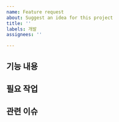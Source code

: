 ```yaml
---
name: Feature request
about: Suggest an idea for this project
title: ''
labels: 개발
assignees: ''

---
```


## 기능 내용

## 필요 작업

## 관련 이슈
